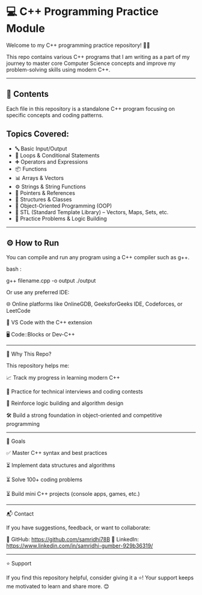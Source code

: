 # 💻 C++ Programming Practice Module

Welcome to my C++ programming practice repository! 👨‍💻  

This repo contains various C++ programs that I am writing as a part of my journey to master core Computer Science concepts and improve my problem-solving skills using modern C++.

---
## 📂 Contents

Each file in this repository is a standalone C++ program focusing on specific concepts and coding patterns.

## Topics Covered:
- 🔤 Basic Input/Output
- 🔁 Loops & Conditional Statements
- ➕ Operators and Expressions
- 📦 Functions
- 📊 Arrays & Vectors
- ⚙️ Strings & String Functions
- 📍 Pointers & References
- 🌳 Structures & Classes
- 🧠 Object-Oriented Programming (OOP)
- 🧱 STL (Standard Template Library) – Vectors, Maps, Sets, etc.
- 🧪 Practice Problems & Logic Building

---

## ⚙️ How to Run

You can compile and run any program using a C++ compiler such as g++.


bash :

g++ filename.cpp -o output
./output


Or use any preferred IDE:

🌐 Online platforms like OnlineGDB, GeeksforGeeks IDE, Codeforces, or LeetCode

🧩 VS Code with the C++ extension

🖥️ Code::Blocks or Dev-C++

--- 

🎯 Why This Repo?

This repository helps me:

📈 Track my progress in learning modern C++

🧠 Practice for technical interviews and coding contests

🔁 Reinforce logic building and algorithm design

🛠️ Build a strong foundation in object-oriented and competitive programming

---

📌 Goals

✅ Master C++ syntax and best practices

⏳ Implement data structures and algorithms

⏳ Solve 100+ coding problems

⏳ Build mini C++ projects (console apps, games, etc.)

---

📬 Contact

If you have suggestions, feedback, or want to collaborate:

🐙 GitHub: https://github.com/samridhi78B
💼 LinkedIn: https://www.linkedin.com/in/samridhi-gumber-929b36319/

---

⭐ Support

If you find this repository helpful, consider giving it a ⭐!
Your support keeps me motivated to learn and share more. 😊
